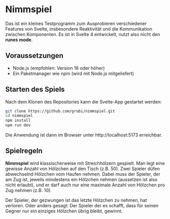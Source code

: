 # Nimmspiel

Das ist ein kleines Testprogramm zum Ausprobieren verschiedener Features von Svelte, insbesondere Reaktivität und die Kommunikation zwischen Komponenten. Es ist in Svelte 4 entwickelt, nutzt also nicht den **runes mode**.

## Voraussetzungen

- Node.js (empfohlen: Version 18 oder höher)
- Ein Paketmanager wie npm (wird mit Node.js mitgeliefert)

## Starten des Spiels

Nach dem Klonen des Repositories kann die Svelte-App gestartet werden:

```bash
git clone https://github.com/grubi/nimmspiel.git
cd nimmspiel
npm install
npm run dev
```

Die Anwendung ist dann im Browser unter http://localhost:5173 erreichbar.

## Spielregeln

**Nimmspiel** wird klassischerweise mit Streichhölzern gespielt. Man legt eine gewisse Anzahl von Hölzchen auf den Tisch (z.B. 50). Zwei Spieler düfen abwechselnd Hölzchen vom Haufen nehmen. Dabei muss der Spieler, der am Zug ist, jeweils mindestens ein Hölzchen nehmen (aussetzen ist also nicht erlaubt), und er darf auch nur eine maximale Anzahl von Hölzchen pro Zug nehmen (z.B. 10).

Der Spieler, der gezwungen ist das letzte Hölzchen zu nehmen, hat verloren. Oder anders gesagt: Der Spieler der es schafft, dass für seinen Gegner nur ein einziges Hölzchen übrig bleibt, gewinnt.